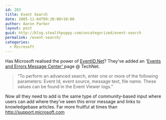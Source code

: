 ```yaml
---
id: 283
title: Event Search
date: 2005-11-04T09:20:00+10:00
author: Aaron Parker
layout: post
guid: http://blog.stealthpuppy.com/uncategorized/event-search
permalink: /event-search/
categories:
  - Microsoft
---
```

Has Microsoft realised the power of [EventID.Net](http://www.eventid.net)? They&#8217;ve added an '<span id="lblPageHeader"><a href="http://www.microsoft.com/technet/support/ee/ee_advanced.aspx">Events and Errors Message Center&#8217; </a>page @ TechNet. </span>

<blockquote dir="ltr">
  <p>
    <span>&#8220;To perform an advanced search, enter one or more of the following parameters: Event Id, event source, message text, file name. These values can be found in the Event Viewer logs.&#8221;</span>
  </p>
</blockquote>

<span>Now all they need to add is the same type of community-based input where users can add where they&#8217;ve seen this error message and links to knowledgebase articles. Far more fruitful at times than <a href="http://support.microsoft.com">http://support.microsoft.com</a></span>
